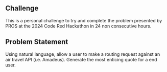 ## Challenge

This is a personal challenge to try and complete the problem presented by PROS at the 2024 Code Red Hackathon in 24 non consecutive hours. 

## Problem Statement

Using natural language, allow a user to make a routing request against an air travel API (i.e. Amadeus). Generate the most enticing quote for a end user. 